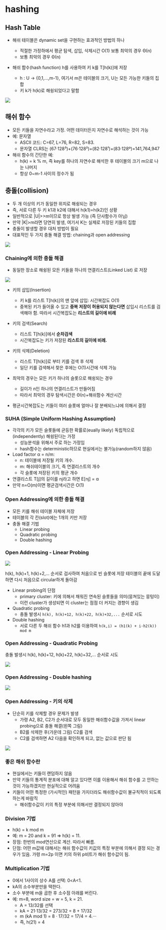 # hashing

## Hash Table

* 해쉬 테이블은 dynamic set을 구현하는 효과적인 방법의 하나
  * 적절한 가정하에서 평균 탐색, 삽입, 삭제시간 O\(1\) 보통 최악의 경우 Θ\(n\)
  * 보통 최악의 경우 Θ\(n\)



* 해쉬 함수\(hash function\) h를 사용하여 키 k를 T\[h\(k\)\]에 저장
  * h : U → {0,1,...,m-1}, 여기서 m은 테이블의 크기, U는 모든 가능한 키들의 집합
  * 키 k가 h\(k\)로 해슁되었다고 말함

![](../.gitbook/assets/image%20%2817%29.png)

##  해쉬 함수

* 모든 키들을 자연수라고 가정. 어떤 데이터든지 자연수로 해석하는 것이 가능
* 예: 문자열
  * ASCII 코드: C=67, L=76, R=82, S=83.
  * 문자열 CLRS는 \(67·128³\)+\(76·128²\)+\(82·128¹\)+\(83·128º\)=141,764,947
* 해쉬 함수의 간단한 예:
  * h\(k\) = k % m, 즉 key를 하나의 자연수로 해석한 후 테이블의 크기 m으로 나눈 나머지
  * 항상 0~m-1 사이의 정수가 됨

##  충돌\(collision\)

* 두 개 이상의 키가 동일한 위치로 해슁되는 경우
* 즉, 서로 다른 두 키 k1과 k2에 대해서 h\(k1\)=h\(k2\)인 상황 
* 일반적으로 \|U\|&gt;&gt;m이므로 항상 발생 가능 \(즉 단사함수가 아님\)
* 만약 \|K\|&gt;m라면 당연히 발생, 여기서 K는 실제로 저장된 키들의 집합
* 충돌이 발생할 경우 대처 방법이 필요 
* 대표적인 두 가지 충돌 해결 방법: chaining과 open addressing

![](../.gitbook/assets/image%20%283%29.png)

###  Chaining에 의한 충돌 해결

* 동일한 장소로 해슁된 모든 키들을 하나의 연결리스트\(Linked List\) 로 저장

![](../.gitbook/assets/image%20%2886%29.png)

* 키의 삽입\(Insertion\)
  * 키 k를 리스트 T\[h\(k\)\]의 맨 앞에 삽입: 시간복잡도 O\(1\) 
  * 중복된 키가 들어올 수 있고 **중복 저장이 허용되지 않는다면** 삽입시 리스트를 검색해야 함. 따라서 시간복잡도는 **리스트의 길이에 비례**
* 키의 검색\(Search\)
  * 리스트 T\[h\(k\)\]에서 **순차검색**
  * 시간복잡도는 키가 저장된 **리스트의 길이에 비례.**
* 키의 삭제\(Deletion\)
  * 리스트 T\[h\(k\)\]로 부터 키를 검색 후 삭제
  * 일단 키를 검색해서 찾은 후에는 O\(1\)시간에 삭제 가능



* 최악의 경우는 모든 키가 하나의 슬롯으로 해슁되는 경우
  * 길이가 n인 하나의 연결리스트가 만들어짐
  * 따라서 최악의 경우 탐색시간은 Θ\(n\)+해쉬함수 계산시간
* 평균시간복잡도는 키들이 여러 슬롯에 얼마나 잘 분배되느냐에 의해서 결정

### SUHA \(Simple Uniform Hashing Assumption\)

* 각각의 키가 모든 슬롯들에 균등한 확률로\(eually likely\) 독립적으로 \(independently\) 해슁된다는 가정
  * 성능분석을 위해서 주로 하는 가정임
  * hash함수는 deterministic하므로 현실에서는 불가능\(random하지 않음\)
* Load factor α = n/m:
  * n: 테이블에 저장될 키의 개수. 
  * m: 해쉬테이블의 크기, 즉 연결리스트의 개수 
  * 각 슬롯에 저장된 키의 평균 개수
* 연결리스트 T\[j\]의 길이를 nj라고 하면 E\[nj\] = α
* 만약 n=O\(m\)이면 평균검색시간은 O\(1\)

### Open Addressing에 의한 충돌 해결

* 모든 키를 해쉬 테이블 자체에 저장 
* 테이블의 각 칸\(slot\)에는 1개의 키만 저장 
* 충돌 해결 기법
  * Linear probing 
  * Quadratic probing 
  * Double hashing

### Open Addressing - Linear Probing

![](../.gitbook/assets/image%20%2891%29.png)

h\(k\), h\(k\)+1, h\(k\)+2,… 순서로 검사하여 처음으로 빈 슬롯에 저장 테이블의 끝에 도달하면 다시 처음으로 circular하게 돌아감

* Linear probing의 단점
  * primary cluster: 키에 의해서 채워진 연속된 슬롯들을 의미\(뭉쳐있는 뭉텅이\)
  * 이런 cluster가 생성되면 이 cluster는 점점 더 커지는 경향이 생김
* Quadratic probing 
  * 충돌 발생시 `h(k), h(k)+12, h(k)+22, h(k)+32,...` 순서로 시도
* Double hashing 
  * 서로 다른 두 해쉬 함수 h1과 h2를 이용하여 `h(k,i) = (h1(k) + i·h2(k)) mod m`

### Open Addressing - Quadratic Probing

충돌 발생시 h\(k\), h\(k\)+12, h\(k\)+22, h\(k\)+32,... 순서로 시도

![](../.gitbook/assets/image%20%2814%29.png)

### Open Addressing - Double hashing

![](../.gitbook/assets/image%20%2819%29.png)

### Open Addressing - 키의 삭제

* 단순히 키를 삭제할 경우 문제가 발생
  * 가령 A2, B2, C2가 순서대로 모두 동일한 해쉬함수값을 가져서 linear probing으로 충돌 해결\(왼쪽 그림\)
  * B2를 삭제한 후\(가운데 그림\) C2를 검색
  * C2를 검색하면 A2 다음을 확인하게 되고, 없는 값으로 판단 됨

![](../.gitbook/assets/image%20%2834%29.png)

###  좋은 해쉬 함수란

* 현실에서는 키들이 랜덤하지 않음 
* 만약 키들의 통계적 분포에 대해 알고 있다면 이를 이용해서 해쉬 함수를 고 안하는 것이 가능하겠지만 현실적으로 어려움 
* 키들이 어떤 특정한 \(가시적인\) 패턴을 가지더라도 해쉬함수값이 불규칙적이 되도록 하는게 바람직 
  * 해쉬함수값이 키의 특정 부분에 의해서만 결정되지 않아야

### Division 기법

* h\(k\) = k mod m 
* 예: m = 20 and k = 91 ⇒ h\(k\) = 11. 
* 장점: 한번의 mod연산으로 계산. 따라서 빠름. 
* 단점: 어떤 m값에 대해서는 해쉬 함수값이 키값의 특정 부분에 의해서 결정 되는 경우가 있음. 가령 m=2p 이면 키의 하위 p비트가 해쉬 함수값이 됨.

### Multiplication 기법

* 0에서 1사이의 상수 A를 선택: 0&lt;A&lt;1. 
* kA의 소수부분만을 택한다. 
* 소수 부분에 m을 곱한 후 소수점 아래를 버린다. 
* 예: m=8, word size = w = 5, k = 21. 
  * A = 13/32를 선택
  * kA = 21⋅13/32 = 273/32 = 8 + 17/32 
  * m \(kA mod 1\) = 8 · 17/32 = 17/4 = 4.··· 
  * 즉, h\(21\) = 4

